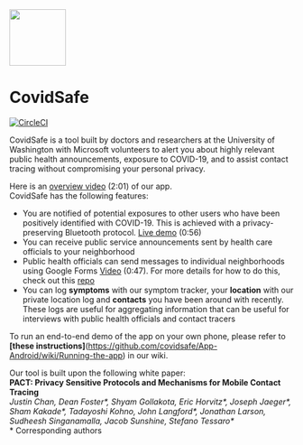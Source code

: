 
<img src="https://github.com/covidsafe/App-Android/blob/master/imgs/logo-big.png" width=100px>

# CovidSafe

[![CircleCI](https://circleci.com/gh/covidsafe/App-Android.svg?style=svg)](https://circleci.com/gh/covidsafe/App-Android)

CovidSafe is a tool built by doctors and researchers at the University of Washington with Microsoft volunteers to alert you about highly relevant public health announcements, exposure to COVID-19, and to assist contact tracing without compromising your personal privacy.

Here is an [overview video](https://www.youtube.com/watch?v=MHqM-dj3hM4) (2:01) of our app.<br/>
CovidSafe has the following features:
* You are notified of potential exposures to other users who have been positively identified with COVID-19. This is achieved with a privacy-preserving Bluetooth protocol. [Live demo](https://www.youtube.com/watch?v=9CKtu6zpkNs) (0:56)
* You can receive public service announcements sent by health care officials to your neighborhood
* Public health officials can send messages to individual neighborhoods using Google Forms [Video](https://www.youtube.com/watch?v=sdu5YkUmRB8) (0:47). For more details for how to do this, check out this [repo](https://github.com/covidsafe/hcp-tools)
* You can log **symptoms** with our symptom tracker, your **location** with our private location log and **contacts** you have been around with recently. These logs are useful for aggregating information that can be useful for interviews with public health officials and contact tracers

To run an end-to-end demo of the app on your own phone, please refer to **[these instructions]**(https://github.com/covidsafe/App-Android/wiki/Running-the-app) in our wiki.

Our tool is built upon the following white paper:<br/>
**PACT: Privacy Sensitive Protocols and Mechanisms for Mobile Contact Tracing<br/>**
*Justin Chan, Dean Foster\*, Shyam Gollakota, Eric Horvitz\*, Joseph Jaeger\*, Sham Kakade\*, Tadayoshi Kohno, John Langford\*, Jonathan Larson, Sudheesh Singanamalla, Jacob Sunshine, Stefano Tessaro\**<br/>
\* Corresponding authors
